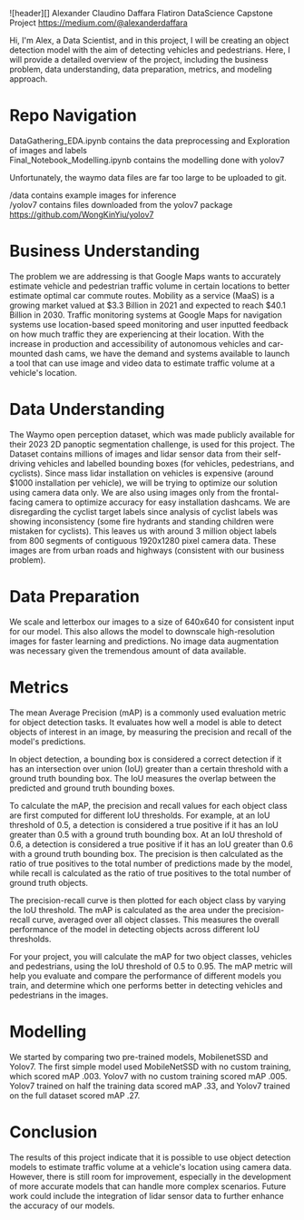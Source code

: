![header][]
Alexander Claudino Daffara
Flatiron DataScience Capstone Project
https://medium.com/@alexanderdaffara

Hi, I'm Alex, a Data Scientist, and in this project, I will be creating an object detection model with the aim of detecting vehicles and pedestrians. Here, I will provide a detailed overview of the project, including the business problem, data understanding, data preparation, metrics, and modeling approach.

# Repo Navigation
DataGathering_EDA.ipynb contains the data preprocessing and Exploration of images and labels  
Final_Notebook_Modelling.ipynb contains the modelling done with yolov7  
  
Unfortunately, the waymo data files are far too large to be uploaded to git.  
  
/data contains example images for inference  
/yolov7 contains files downloaded from the yolov7 package https://github.com/WongKinYiu/yolov7  


# Business Understanding
The problem we are addressing is that Google Maps wants to accurately estimate vehicle and pedestrian traffic volume in certain locations to better estimate optimal car commute routes. Mobility as a service (MaaS) is a growing market valued at $3.3 Billion in 2021 and expected to reach $40.1 Billion in 2030. Traffic monitoring systems at Google Maps for navigation systems use location-based speed monitoring and user inputted feedback on how much traffic they are experiencing at their location. With the increase in production and accessibility of autonomous vehicles and car-mounted dash cams, we have the demand and systems available to launch a tool that can use image and video data to estimate traffic volume at a vehicle's location.

# Data Understanding
The Waymo open perception dataset, which was made publicly available for their 2023 2D panoptic segmentation challenge, is used for this project. The Dataset contains millions of images and lidar sensor data from their self-driving vehicles and labelled bounding boxes (for vehicles, pedestrians, and cyclists). Since mass lidar installation on vehicles is expensive (around $1000 installation per vehicle), we will be trying to optimize our solution using camera data only. We are also using images only from the frontal-facing camera to optimize accuracy for easy installation dashcams. We are disregarding the cyclist target labels since analysis of cyclist labels was showing inconsistency (some fire hydrants and standing children were mistaken for cyclists). This leaves us with around 3 million object labels from 800 segments of contiguous 1920x1280 pixel camera data. These images are from urban roads and highways (consistent with our business problem).

# Data Preparation
We scale and letterbox our images to a size of 640x640 for consistent input for our model. This also allows the model to downscale high-resolution images for faster learning and predictions. No image data augmentation was necessary given the tremendous amount of data available.

# Metrics
The mean Average Precision (mAP) is a commonly used evaluation metric for object detection tasks. It evaluates how well a model is able to detect objects of interest in an image, by measuring the precision and recall of the model's predictions.

In object detection, a bounding box is considered a correct detection if it has an intersection over union (IoU) greater than a certain threshold with a ground truth bounding box. The IoU measures the overlap between the predicted and ground truth bounding boxes.

To calculate the mAP, the precision and recall values for each object class are first computed for different IoU thresholds. For example, at an IoU threshold of 0.5, a detection is considered a true positive if it has an IoU greater than 0.5 with a ground truth bounding box. At an IoU threshold of 0.6, a detection is considered a true positive if it has an IoU greater than 0.6 with a ground truth bounding box. The precision is then calculated as the ratio of true positives to the total number of predictions made by the model, while recall is calculated as the ratio of true positives to the total number of ground truth objects.

The precision-recall curve is then plotted for each object class by varying the IoU threshold. The mAP is calculated as the area under the precision-recall curve, averaged over all object classes. This measures the overall performance of the model in detecting objects across different IoU thresholds.

For your project, you will calculate the mAP for two object classes, vehicles and pedestrians, using the IoU threshold of 0.5 to 0.95. The mAP metric will help you evaluate and compare the performance of different models you train, and determine which one performs better in detecting vehicles and pedestrians in the images.

# Modelling
We started by comparing two pre-trained models, MobilenetSSD and Yolov7. The first simple model used MobileNetSSD with no custom training, which scored mAP .003. Yolov7 with no custom training scored mAP .005. Yolov7 trained on half the training data scored mAP .33, and Yolov7 trained on the full dataset scored mAP .27.

# Conclusion
The results of this project indicate that it is possible to use object detection models to estimate traffic volume at a vehicle's location using camera data. However, there is still room for improvement, especially in the development of more accurate models that can handle more complex scenarios. Future work could include the integration of lidar sensor data to further enhance the accuracy of our models.



